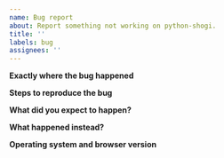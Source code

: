 ```yaml
---
name: Bug report
about: Report something not working on python-shogi. 
title: ''
labels: bug
assignees: ''
---
```


<!-- Thank you for reporting an issue. First, please search for duplicate existing issues. -->

**Exactly where the bug happened**

**Steps to reproduce the bug**

**What did you expect to happen?**

**What happened instead?**

**Operating system and browser version**

<!-- Add one or more screenshots if possible -->